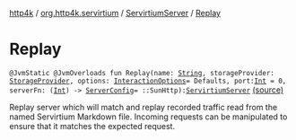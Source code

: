 [http4k](../../index.md) / [org.http4k.servirtium](../index.md) / [ServirtiumServer](index.md) / [Replay](./-replay.md)

# Replay

`@JvmStatic @JvmOverloads fun Replay(name: `[`String`](https://kotlinlang.org/api/latest/jvm/stdlib/kotlin/-string/index.html)`, storageProvider: `[`StorageProvider`](../-storage-provider.md)`, options: `[`InteractionOptions`](../-interaction-options/index.md)` = Defaults, port: `[`Int`](https://kotlinlang.org/api/latest/jvm/stdlib/kotlin/-int/index.html)` = 0, serverFn: (`[`Int`](https://kotlinlang.org/api/latest/jvm/stdlib/kotlin/-int/index.html)`) -> `[`ServerConfig`](../../org.http4k.server/-server-config/index.md)` = ::SunHttp): `[`ServirtiumServer`](index.md) [(source)](https://github.com/http4k/http4k/blob/master/http4k-testing-servirtium/src/main/kotlin/org/http4k/servirtium/ServirtiumServer.kt#L28)

Replay server which will match and replay recorded traffic read from the named Servirtium Markdown file.
Incoming requests can be manipulated to ensure that it matches the expected request.

